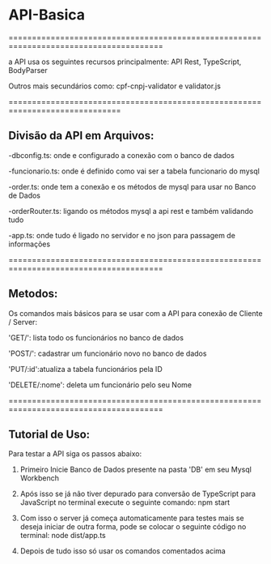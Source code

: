 # API-Basica
=======================================================================================

a API usa os seguintes recursos principalmente: API Rest, TypeScript, BodyParser

Outros mais secundários como: cpf-cnpj-validator e validator.js

==============================================================================

## Divisão da API em Arquivos:

-dbconfig.ts: onde e configurado a conexão com o banco de dados

-funcionario.ts: onde é definido como vai ser a tabela funcionario do mysql

-order.ts: onde tem a conexão e os métodos de mysql para usar no Banco de Dados

-orderRouter.ts: ligando os métodos mysql a api rest e também validando tudo 

-app.ts: onde tudo é ligado no servidor e no json para passagem de informações

=======================================================================================

## Metodos:

Os comandos mais básicos para se usar com a API para conexão de Cliente / Server:

'GET/': lista todo os funcionários no banco de dados

'POST/': cadastrar um funcionário novo no banco de dados

'PUT/:id':atualiza a tabela funcionários pela ID

'DELETE/:nome': deleta um funcionário pelo seu Nome

=======================================================================================

## Tutorial de Uso:

Para testar a API siga os passos abaixo:

1) Primeiro Inicie Banco de Dados presente na pasta 'DB' em seu Mysql Workbench

2) Após isso se já não tiver depurado para conversão de TypeScript para JavaScript no terminal execute o seguinte comando: npm start

3) Com isso o server já começa automaticamente para testes mais se deseja iniciar de outra forma, pode se colocar o seguinte código no terminal: node dist/app.ts

4) Depois de tudo isso só usar os comandos comentados acima 



